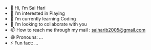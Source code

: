 - 👋 Hi, I’m Sai Hari
- 👀 I’m interested in Playing 
- 🌱 I’m currently learning Coding
- 💞️ I’m looking to collaborate with you
- 📫 How to reach me through my mail : saiharib2005@gmail.com
- 😄 Pronouns: ...
- ⚡ Fun fact: ...

<!---
7598759603/7598759603 is a ✨ special ✨ repository because its `README.md` (this file) appears on your GitHub profile.
You can click the Preview link to take a look at your changes.
--->
